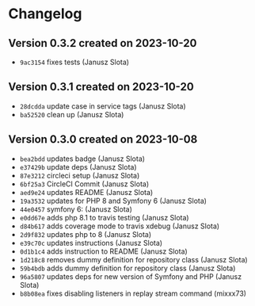 # Changelog

## Version 0.3.2 created on 2023-10-20

* `9ac3154` fixes tests (Janusz Slota)

## Version 0.3.1 created on 2023-10-20

* `28dcdda` update case in service tags (Janusz Slota)
* `ba52520` clean up (Janusz Slota)

## Version 0.3.0 created on 2023-10-08

* `bea2bdd` updates badge (Janusz Slota)
* `e37429b` update deps (Janusz Slota)
* `87e3212` circleci setup (Janusz Slota)
* `6bf25a3` CircleCI Commit (Janusz Slota)
* `aed9e24` updates README (Janusz Slota)
* `19a3532` updates for PHP 8 and Symfony 6 (Janusz Slota)
* `44e0457` symfony 6: (Janusz Slota)
* `e0dd67e` adds php 8.1 to travis testing (Janusz Slota)
* `d84b617` adds coverage mode to travis xdebug (Janusz Slota)
* `2d9f832` updates php to 8 (Janusz Slota)
* `e39c70c` updates instructions (Janusz Slota)
* `0d1b1c4` adds instruction to README (Janusz Slota)
* `1d218c8` removes dummy definition for repository class (Janusz Slota)
* `59b4bdb` adds dummy definition for repository class (Janusz Slota)
* `96a5807` updates deps for new version of Symfony and PHP (Janusz Slota)
* `b8b08ea` fixes disabling listeners in replay stream command (mixxx73)

